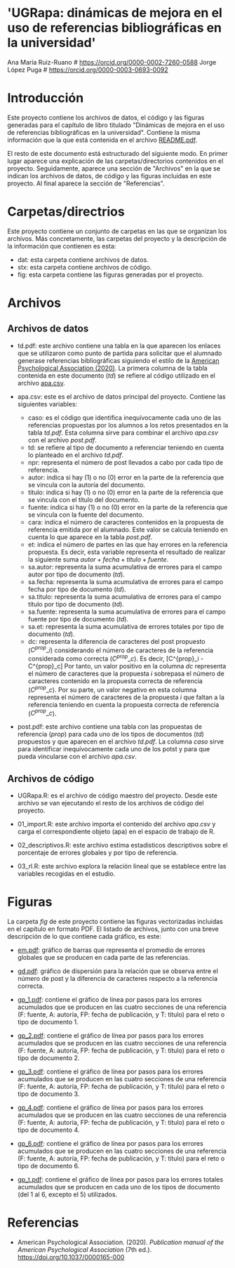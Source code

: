 'UGRapa: dinámicas de mejora en el uso de referencias bibliográficas en la universidad'
================

Ana María Ruiz-Ruano # <https://orcid.org/0000-0002-7260-0588>
Jorge López Puga # <https://orcid.org/0000-0003-0693-0092>


# Introducción

Este proyecto contiene los archivos de datos, el código y las figuras generadas para el capítulo de libro titulado "Dinámicas de mejora en el uso de referencias bibliográficas en la universidad". Contiene la misma información que la que está contenida en el archivo [README.pdf](https://osf.io/zfa3h).

El resto de este documento está estructurado del siguiente modo. En primer lugar aparece una explicación de las carpetas/directorios contenidos en el proyecto. Seguidamente, aparece una sección de "Archivos" en la que se indican los archivos de datos, de código y las figuras incluidas en este proyecto. Al final aparece la sección de "Referencias".


# Carpetas/directrios

Este proyecto contiene un conjunto de carpetas en las que se organizan los archivos. Más concretamente, las carpetas del proyecto y la descripción de la información que contienen es esta:

-   dat: esta carpeta contiene archivos de datos.
-   stx: esta carpeta contiene archivos de código.
-   fig: esta carpeta contiene las figuras generadas por el proyecto.

# Archivos

## Archivos de datos

-   td.pdf: este archivo contiene una tabla en la que aparecen los enlaces que se utilizaron como punto de partida para solicitar que el alumnado generase referencias bibliográficas siguiendo el estilo de la [American Psychological Association (2020)](https://doi.org/10.1037/0000165-000). La primera columna de la tabla contenida en este documento (*td*) se refiere al código utilizado en el archivo [apa.csv](dat/apa.csv).

-   apa.csv: este es el archivo de datos principal del proyecto. Contiene las siguientes variables:

    -   caso: es el código que identifica inequívocamente cada uno de las referencias propuestas por los alumnos a los retos presentados en la tabla *td.pdf*. Esta columna sirve para combinar el archivo *apa.csv* con el archivo *post.pdf*.
    -   td: se refiere al tipo de documento a referenciar teniendo en cuenta lo planteado en el archivo *td.pdf*.
    -   npr: representa el número de post llevados a cabo por cada tipo de referencia.
    -   autor: indica si hay (1) o no (0) error en la parte de la referencia que se vincula con la autoría del documento.
    -   titulo: indica si hay (1) o no (0) error en la parte de la referencia que se vincula con el título del documento.
    -   fuente: indica si hay (1) o no (0) error en la parte de la referencia que se vincula con la fuente del documento.
    -   cara: indica el número de caracteres contenidos en la propuesta de referencia emitida por el alumnado. Este valor se calcula teniendo en cuenta lo que aparece en la tabla *post.pdf*.
    -   et: indica el número de partes en las que hay errores en la referencia propuesta. Es decir, esta variable representa el resultado de realizar la siguiente suma $autor + fecha + titulo + fuente$.
    -   sa.autor: representa la suma acumulativa de errores para el campo autor por tipo de documento (*td*).
    -   sa.fecha: representa la suma acumulativa de errores para el campo fecha por tipo de documento (*td*).
    -   sa.titulo: representa la suma acumulativa de errores para el campo título por tipo de documento (*td*).
    -   sa.fuente: representa la suma acumulativa de errores para el campo fuente por tipo de documento (*td*).
    -   sa.et: representa la suma acumulativa de errores totales por tipo de documento (*td*).
    -   dc: representa la diferencia de caracteres del post propuesto ($C^{prop}\_i$) considerando el número de caracteres de la referencia considerada como correcta ($C^{prop}\_c$). Es decir, [C^{prop}\_i - C^{prop}\_c] Por tanto, un valor positivo en la columna *dc* representa el número de caracteres que la propuesta $i$ sobrepasa el número de caracteres contenido en la propuesta correcta de referencia ($C^{prop}\_c$). Por su parte, un valor negativo en esta columna representa el número de caracteres de la propuesta $i$ que faltan a la referencia teniendo en cuenta la propuesta correcta de referencia ($C^{prop}\_c$).

-   post.pdf: este archivo contiene una tabla con las propuestas de referencia (*prop*) para cada uno de los tipos de documentos (*td*) propuestos y que aparecen en el archivo *td.pdf*. La columna *caso* sirve para identificar inequívocamente cada uno de los potst y para que pueda vincularse con el archivo *apa.csv*.

## Archivos de código

-   UGRapa.R: es el archivo de código maestro del proyecto. Desde este archivo se van ejecutando el resto de los archivos de código del proyecto.

-   01_import.R: este archivo importa el contenido del archivo *apa.csv* y carga el correspondiente objeto (apa) en el espacio de trabajo de R.

-   02_descriptivos.R: este archivo estima estadísticos descriptivos sobre el porcentaje de errores globales y por tipo de referencia.

-   03_rl.R: este archivo explora la relación lineal que se establece entre las variables recogidas en el estudio.

# Figuras

La carpeta *fig* de este proyecto contiene las figuras vectorizadas incluidas en el capítulo en formato PDF. El listado de archivos, junto con una breve descripción de lo que contiene cada gráfico, es este:

-   [em.pdf](https://osf.io/2qcdu): gráfico de barras que representa el promedio de errores globales que se producen en cada parte de las referencias.

-   [gd.pdf](https://osf.io/9nmek): gráfico de dispersión para la relación que se observa entre el número de post y la diferencia de caracteres respecto a la referencia correcta.

-   [gp_1.pdf](https://osf.io/gwpjm): contiene el gráfico de línea por pasos para los errores acumulados que se producen en las cuatro secciones de una referencia (F: fuente, A: autoría, FP: fecha de publicación, y T: título) para el reto o tipo de documento 1.

-   [gp_2.pdf](https://osf.io/bk9ax): contiene el gráfico de línea por pasos para los errores acumulados que se producen en las cuatro secciones de una referencia (F: fuente, A: autoría, FP: fecha de publicación, y T: título) para el reto o tipo de documento 2.

-   [gp_3.pdf](https://osf.io/q8amb): contiene el gráfico de línea por pasos para los errores acumulados que se producen en las cuatro secciones de una referencia (F: fuente, A: autoría, FP: fecha de publicación, y T: título) para el reto o tipo de documento 3.

-   [gp_4.pdf](https://osf.io/b6gec): contiene el gráfico de línea por pasos para los errores acumulados que se producen en las cuatro secciones de una referencia (F: fuente, A: autoría, FP: fecha de publicación, y T: título) para el reto o tipo de documento 4.

-   [gp_6.pdf](https://osf.io/n9wma): contiene el gráfico de línea por pasos para los errores acumulados que se producen en las cuatro secciones de una referencia (F: fuente, A: autoría, FP: fecha de publicación, y T: título) para el reto o tipo de documento 6.

-   [gp_t.pdf](https://osf.io/hp8qb): contiene el gráfico de línea por pasos para los errores totales acumulados que se producen en cada uno de los tipos de documento (del 1 al 6, excepto el 5) utilizados.

# Referencias

-   American Psychological Association. (2020). *Publication manual of the American Psychological Association* (7th ed.). <https://doi.org/10.1037/0000165-000>
